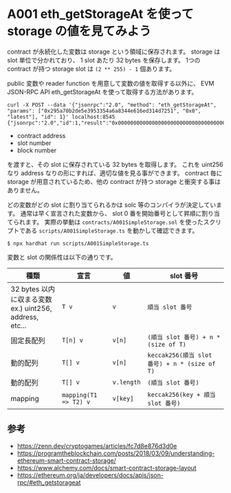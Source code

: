 # A001 eth_getStorageAt を使って storage の値を見てみよう

contract が永続化した変数は storage という領域に保存されます。
storage は slot 単位で分かれており、 1 slot あたり 32 bytes を保存します。
1つの contract が持つ storage slot は `(2 ** 255) - 1` 個あります。

public 変数や reader function を用意して変数の値を取得する以外に、 EVM JSON-RPC API eth_getStorageAt を使って取得する方法があります。

```
curl -X POST --data '{"jsonrpc":"2.0", "method": "eth_getStorageAt", "params": ["0x295a70b2de5e3953354a6a8344e616ed314d7251", "0x0", "latest"], "id": 1}' localhost:8545
{"jsonrpc":"2.0","id":1,"result":"0x00000000000000000000000000000000000000000000000000000000000004d2"}
```

- contract address
- slot number
- block number

を渡すと、その slot に保存されている 32 bytes を取得します。
これを uint256 なり address なりの形にすれば、適切な値を見る事ができます。
contract 毎に storage が用意されているため、他の contract が持つ storage と衝突する事はありません。

どの変数がどの slot に割り当てられるかは solc 等のコンパイラが決定しています。
通常は早く宣言された変数から、 slot 0 番を開始番号として昇順に割り当てられます。
実際の挙動は `contracts/A001SimpleStorage.sol` を使ったスクリプトである `scripts/A001SimpleStorage.ts` を動かして確認できます。

```
$ npx hardhat run scripts/A001SimpleStorage.ts
```

変数と slot の関係性は以下の通りです。

|種類|宣言|値|slot 番号|
|---|---|---|---|
|32 bytes 以内に収まる変数<br />ex.) uint256, address, etc...|`T v`|`v`|`順当 slot 番号`|
|固定長配列|`T[n] v`|`v[n]`|`(順当 slot 番号) + n * (size of T)`|
|動的配列|`T[] v`|`v[n]`|`keccak256(順当 slot 番号) + n * (size of T)`|
|動的配列|`T[] v`|`v.length`|`(順当 slot 番号)`|
|mapping|`mapping(T1 => T2) v`|`v[key]`|`keccak256(key + 順当 slot 番号)`|



## 参考

- https://zenn.dev/cryptogames/articles/fc7d8e876d3d0e
- https://programtheblockchain.com/posts/2018/03/09/understanding-ethereum-smart-contract-storage/
- https://www.alchemy.com/docs/smart-contract-storage-layout
- https://ethereum.org/ja/developers/docs/apis/json-rpc/#eth_getstorageat

